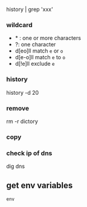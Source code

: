 history | grep 'xxx'

### wildcard
-  \* : one or more  characters
- ?: one character
- d[eo]ll match `e` or `o` 
- d[e-o]ll match `e` to `o`
- d[!e]ll exclude `e`

### history
history -d 20

### remove
rm -r dictory

### copy



### check ip of dns
dig dns

## get env variables
```
env
```